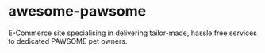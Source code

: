 # awesome-pawsome

E-Commerce site specialising in delivering tailor-made, hassle free services to dedicated PAWSOME pet owners.
